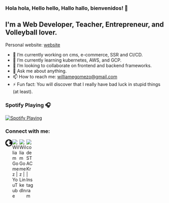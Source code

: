 ### Hola hola, Hello hello, Hallo hallo, bienvenidos! 👋

## I'm a Web Developer, Teacher, Entrepreneur, and Volleyball lover.

Personal website: [website]

- 🔭 I’m currently working on cms, e-commerce, SSR and CI/CD.
- 🌱 I’m currently learning kubernetes, AWS, and GCP.
- 👯 I’m looking to collaborate on frontend and backend frameworks.
- 💬 Ask me about anything.
- 📫 How to reach me: williamegomezo@gmail.com
- ⚡ Fun fact: You will discover that I really have bad luck in stupid things (at least).

### Spotify Playing 🎧

[<img src="https://now-playing-codestackr.vercel.app/api/spotify-playing" alt="Spotify Playing" width="350" />](https://open.spotify.com/user/12171556847)

### Connect with me:

[<img align="left" alt="www.williamegomezo.me" width="22px" src="https://raw.githubusercontent.com/iconic/open-iconic/master/svg/globe.svg" />][website]
[<img align="left" alt="William Gomez | YouTube" width="22px" src="https://cdn.jsdelivr.net/npm/simple-icons@v3/icons/youtube.svg" />][youtube]
[<img align="left" alt="William Gomez | LinkedIn" width="22px" src="https://cdn.jsdelivr.net/npm/simple-icons@v3/icons/linkedin.svg" />][linkedin]
[<img align="left" alt="codeSTACKr | Instagram" width="22px" src="https://cdn.jsdelivr.net/npm/simple-icons@v3/icons/instagram.svg" />][instagram]

[website]: https://www.williamegomezo.me
[youtube]: https://www.youtube.com/channel/UC1lxl2CURjQY1Lklp-7Gptw
[instagram]: https://www.instagram.com/williamegomezo
[linkedin]: https://www.linkedin.com/in/williamegomezo/
[spotify]: https://open.spotify.com/user/12171556847
